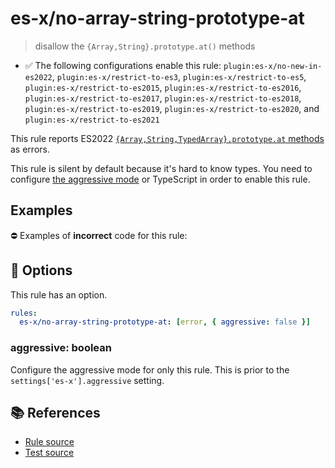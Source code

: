 # es-x/no-array-string-prototype-at
> disallow the `{Array,String}.prototype.at()` methods

- ✅ The following configurations enable this rule: `plugin:es-x/no-new-in-es2022`, `plugin:es-x/restrict-to-es3`, `plugin:es-x/restrict-to-es5`, `plugin:es-x/restrict-to-es2015`, `plugin:es-x/restrict-to-es2016`, `plugin:es-x/restrict-to-es2017`, `plugin:es-x/restrict-to-es2018`, `plugin:es-x/restrict-to-es2019`, `plugin:es-x/restrict-to-es2020`, and `plugin:es-x/restrict-to-es2021`

This rule reports ES2022 [`{Array,String,TypedArray}.prototype.at` methods](https://github.com/tc39/proposal-relative-indexing-method) as errors.

This rule is silent by default because it's hard to know types. You need to configure [the aggressive mode](../#the-aggressive-mode) or TypeScript in order to enable this rule.

## Examples

⛔ Examples of **incorrect** code for this rule:

<eslint-playground type="bad" code="/*eslint es-x/no-array-string-prototype-at: [error, { aggressive: true }] */
foo.at(-1)
'str'.at(-1)
" />

## 🔧 Options

This rule has an option.

```yml
rules:
  es-x/no-array-string-prototype-at: [error, { aggressive: false }]
```

### aggressive: boolean

Configure the aggressive mode for only this rule.
This is prior to the `settings['es-x'].aggressive` setting.

## 📚 References

- [Rule source](https://github.com/ota-meshi/eslint-plugin-es-x/blob/master/lib/rules/no-array-string-prototype-at.js)
- [Test source](https://github.com/ota-meshi/eslint-plugin-es-x/blob/master/tests/lib/rules/no-array-string-prototype-at.js)
